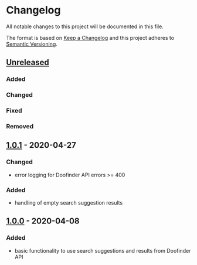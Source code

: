 # Changelog

All notable changes to this project will be documented in this file.

The format is based on [Keep a Changelog](http://keepachangelog.com/) and this project adheres to [Semantic Versioning](http://semver.org/).

## [Unreleased]
### Added
### Changed
### Fixed
### Removed

## [1.0.1] - 2020-04-27
### Changed
- error logging for Doofinder API errors >= 400
### Added
- handling of empty search suggestion results

## [1.0.0] - 2020-04-08
### Added
- basic functionality to use search suggestions and results from Doofinder API

[Unreleased]: https://github.com/shopgate-professional-services/ext-search-doofinder/compare/v1.0.1...HEAD
[1.0.1]: https://github.com/shopgate-professional-services/ext-search-doofinder/compare/v1.0.0...v1.0.1
[1.0.0]: https://github.com/shopgate-professional-services/ext-search-doofinder/releases/v1.0.0
